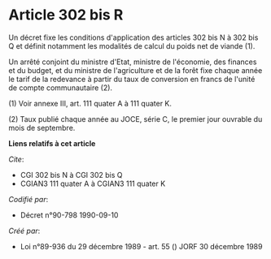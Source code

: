 # Article 302 bis R

Un décret fixe les conditions d'application des articles 302 bis N à 302 bis Q et définit notamment les modalités de calcul
du poids net de viande (1).

Un arrêté conjoint du ministre d'Etat, ministre de l'économie, des finances et du budget, et du ministre de l'agriculture et
de la forêt fixe chaque année le tarif de la redevance à partir du taux de conversion en francs de l'unité de compte
communautaire (2).

(1) Voir annexe III, art. 111 quater A à 111 quater K.

(2) Taux publié chaque année au JOCE, série C, le premier jour ouvrable du mois de septembre.

**Liens relatifs à cet article**

_Cite_:

  - CGI 302 bis N à CGI 302 bis Q
  - CGIAN3 111 quater A à CGIAN3 111 quater K

_Codifié par_:

  - Décret n°90-798 1990-09-10

_Créé par_:

  - Loi n°89-936 du 29 décembre 1989 - art. 55 () JORF 30 décembre 1989
